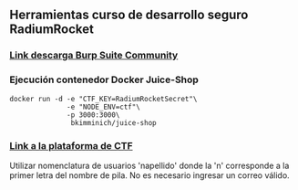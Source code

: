 ## Herramientas curso de desarrollo seguro RadiumRocket
### [Link descarga Burp Suite Community](https://portswigger.net/burp/communitydownload) 

### Ejecución contenedor Docker Juice-Shop
```
docker run -d -e "CTF_KEY=RadiumRocketSecret"\
              -e "NODE_ENV=ctf"\
              -p 3000:3000\
               bkimminich/juice-shop
```
### [Link a la plataforma de CTF](http://fg-ctf.duckdns.org/)
Utilizar nomenclatura de usuarios 'napellido' donde la 'n' corresponde a la primer letra del nombre de pila.
No es necesario ingresar un correo válido.
